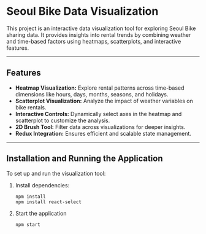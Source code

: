 # Seoul Bike Data Visualization

This project is an interactive data visualization tool for exploring Seoul Bike sharing data. It provides insights into rental trends by combining weather and time-based factors using heatmaps, scatterplots, and interactive features.

---

## Features

- **Heatmap Visualization:** Explore rental patterns across time-based dimensions like hours, days, months, seasons, and holidays.  
- **Scatterplot Visualization:** Analyze the impact of weather variables on bike rentals.  
- **Interactive Controls:** Dynamically select axes in the heatmap and scatterplot to customize the analysis.  
- **2D Brush Tool:** Filter data across visualizations for deeper insights.  
- **Redux Integration:** Ensures efficient and scalable state management.

---

## Installation and Running the Application

To set up and run the visualization tool:  

1. Install dependencies:  
   ```
   npm install
   npm install react-select
   ```
2. Start the application
   ```
   npm start
   ```
